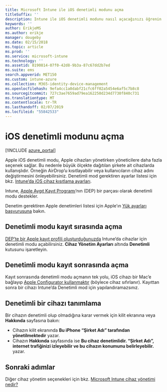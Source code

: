 ```yaml
---
title: Microsoft Intune ile iOS denetimli modunu açma
titleSuffix: ''
description: Intune ile iOS denetimli modunu nasıl açacağınızı öğrenin.
keywords: ''
author: ErikjeMS
ms.author: erikje
manager: dougeby
ms.date: 02/15/2018
ms.topic: article
ms.prod: ''
ms.service: microsoft-intune
ms.technology: ''
ms.assetid: 8190814-07f0-42d8-9b3a-87c67dd2b7ed
ms.suite: ems
search.appverid: MET150
ms.custom: intune-azure
ms.collection: M365-identity-device-management
ms.openlocfilehash: 9efa4cc1a0dabf21cfc6ff02a5454e6af5c7b8c8
ms.sourcegitcommit: 727c3ae7659ad79ea162250d234d7730f840c731
ms.translationtype: MT
ms.contentlocale: tr-TR
ms.lasthandoff: 02/07/2019
ms.locfileid: "55842533"
---
```

# <a name="turn-on-ios-supervised-mode"></a>iOS denetimli modunu açma


[!INCLUDE [azure_portal](./includes/azure_portal.md)]

Apple iOS denetimli modu, Apple cihazları yönetirken yöneticilere daha fazla seçenek sağlar. Bu nedenle büyük ölçekte dağıtılan şirkete ait cihazlarda kullanışlıdır. Örneğin AirDrop’u kısıtlayabilir veya kullanıcıların cihaz adını değiştirmesini önleyebilirsiniz. Denetimli mod gerektiren ayarlar listesi için bkz. [Intune’da iOS cihaz kısıtlama ayarları](device-restrictions-ios.md).

Intune, [Apple Aygıt Kayıt Programı](device-enrollment-program-enroll-ios.md)’nın (DEP) bir parçası olarak denetimli modu destekler.

Denetim gerektiren Apple denetimleri listesi için Apple’ın [Yük ayarları başvurusuna](http://help.apple.com/configurator/mac/2.4/#/cad5370d089) bakın.

## <a name="turn-on-supervised-mode-during-enrollment"></a>Denetimli modu kayıt sırasında açma

[DEP’te bir Apple kayıt profili oluşturduğunuzda](https://docs.microsoft.com/intune/device-enrollment-program-enroll-ios#create-an-apple-enrollment-profile) Intune’da cihazlar için denetimli modu açabilirsiniz. **Cihaz Yönetim Ayarları** altında **Denetimli** kutusunu işaretleyin.

## <a name="turn-on-supervised-mode-after-enrollment"></a>Denetimli modu kayıt sonrasında açma

Kayıt sonrasında denetimli modu açmanın tek yolu, iOS cihazı bir Mac’e bağlayıp [Apple Configurator kullanmaktır](apple-configurator-enroll-ios.md) (böylece cihaz sıfırlanır). Kayıttan sonra bir cihazı Intune’da Denetimli mod için yapılandıramazsınız.

## <a name="identify-a-supervised-device"></a>Denetimli bir cihazı tanımlama

Bir cihazın denetimli olup olmadığına karar vermek için kilit ekranına veya **Hakkında** sayfasına bakın:
- Cihazın kilit ekranında **Bu iPhone “Şirket Adı” tarafından yönetilmektedir** yazar.
- Cihazın **Hakkında** sayfasında ise **Bu cihaz denetimlidir. “Şirket Adı”, internet trafiğinizi izleyebilir ve bu cihazın konumunu belirleyebilir.** yazar.

## <a name="next-steps"></a>Sonraki adımlar

Diğer cihaz yönetim seçenekleri için bkz. [Microsoft Intune cihaz yönetimi nedir?](device-management.md)
